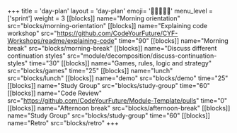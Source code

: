 +++
title = 'day-plan'
layout = 'day-plan'
emoji= '🧑🏾‍🤝‍🧑🏾'
menu_level = ['sprint']
weight = 3
[[blocks]]
name="Morning orientation"
src="blocks/morning-orientation"
[[blocks]]
name="Explaining code workshop"
src="https://github.com/CodeYourFuture/CYF-Workshops/readme/explaining-code"
time="90"
[[blocks]]
name="Morning break"
src="blocks/morning-break"
[[blocks]]
name="Discuss different continuation styles"
src="module/decomposition/discuss-continuation-styles"
time="30"
[[blocks]]
name="Games, rules, logic and strategy"
src="blocks/games"
time="25"
[[blocks]]
name="lunch"
src="blocks/lunch"
[[blocks]]
name="demo"
src="blocks/demo"
time="25"
[[blocks]]
name="Study Group"
src="blocks/study-group"
time="60"
[[blocks]]
name="Code Review"
src="https://github.com/CodeYourFuture/Module-Template/pulls"
time="0"
[[blocks]]
name="Afternoon break"
src="blocks/afternoon-break"
[[blocks]]
name="Study Group"
src="blocks/study-group"
time="60"
[[blocks]]
name="Retro"
src="blocks/retro"
+++
